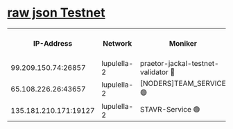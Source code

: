 [raw json Testnet](https://rpc-check.jaclalt.stavr.tech/jaclalt/rpc-jaclalt-result.json)
=

<table><tr><th>IP-Address</th><th>Network</th><th>Moniker</th><th>Latest Block Height</th><th>Earliest Block Height</th><th>Catching Up</th><th>Tx Index</th><th>Voting Power</th><th>Scan Time</th></tr><tr><td>99.209.150.74:26857</td><td>lupulella-2</td><td>praetor-jackal-testnet-validator 🔴</td><td>6363165</td><td>6247155</td><td>False</td><td>on</td><td>91</td><td>2024-01-25T18:24:55.946700839UTC</td></tr><tr><td>65.108.226.26:43657</td><td>lupulella-2</td><td>[NODERS]TEAM_SERVICE 🟢</td><td>6363166</td><td>6282001</td><td>False</td><td>on</td><td>0</td><td>2024-01-25T18:25:04.722593562UTC</td></tr><tr><td>135.181.210.171:19127</td><td>lupulella-2</td><td>STAVR-Service 🟢</td><td>6363164</td><td>6362001</td><td>False</td><td>on</td><td>0</td><td>2024-01-25T18:24:55.166478876UTC</td></tr></table>
